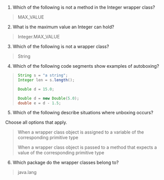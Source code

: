 1. Which of the following is not a method in the Integer wrapper class?

> MAX_VALUE

2. What is the maximum value an Integer can hold? 

> Integer.MAX_VALUE

3. Which of the following is not a wrapper class? 

> String

4. Which of the following code segments show examples of autoboxing? 

> ```java
> String s = "a string";
> Integer len = s.length();
> ```
> 
> ```java
> Double d = 15.0;
> ```
> 
> ```java
> Double d = new Double(5.0);
> double e = d - 1.5;
> ```

5. Which of the following describe situations where unboxing occurs?

Choose all options that apply.

> When a wrapper class object is assigned to a variable of the corresponding primitive type 
> 
> When a wrapper class object is passed to a method that expects a value of the corresponding primitive type

6. Which package do the wrapper classes belong to?

> java.lang
